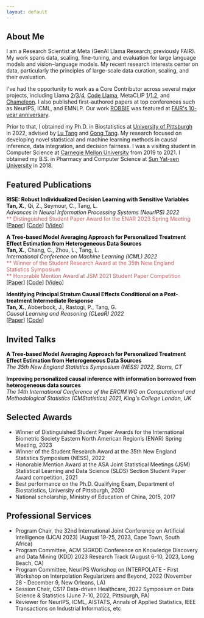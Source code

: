 ```yaml
---
layout: default
---
```

## About Me
I am a Research Scientist at Meta (GenAI Llama Research; previously FAIR). My work spans data, scaling, fine-tuning, and evaluation for large language models and vision–language models. My recent research interests center on data, particularly the principles of large-scale data curation, scaling, and their evaluation.

I've had the opportunity to work as a Core Contributor across several major projects, including Llama [2](https://arxiv.org/pdf/2307.09288)/[3](https://arxiv.org/pdf/2407.21783)/[4](https://ai.meta.com/blog/llama-4-multimodal-intelligence/), [Code Llama](https://arxiv.org/pdf/2308.12950), MetaCLIP [1](https://arxiv.org/pdf/2309.16671)/[1.2](https://arxiv.org/pdf/2410.17251), and [Chameleon](https://arxiv.org/pdf/2405.09818). I also published first-authored papers at top conferences such as NeurIPS, ICML, and EMNLP. Our work [ROBBIE](https://arxiv.org/pdf/2311.18140) was featured at [FAIR's 10-year anniversary](https://ai.meta.com/blog/fair-progress-and-learnings-across-socially-responsible-ai-research/).

Prior to that, I obtained my Ph.D. in Biostatistics at [University of Pittsburgh](https://publichealth.pitt.edu/biostatistics) in 2022, advised by [Lu Tang](https://publichealth.pitt.edu/home/directory/lu-tang) and [Gong Tang](https://publichealth.pitt.edu/home/directory/gong-tang). My research focused on developing novel statistical and machine learning methods in causal inference, data integration, and decision fairness. I was a visiting student in Computer Science at [Carnegie Mellon University](https://www.cs.cmu.edu/) from 2019 to 2021. I obtained my B.S. in Pharmacy and Computer Science at [Sun Yat-sen University](https://www.sysu.edu.cn/sysuen/) in 2018. 

<!-- My research interest lies in developing novel statistical and machine learning methods in <font color='#000000'>causal inference</font>, <font color='#000000'>data integration</font>, and <font color='#000000'>decision fairness</font>. -->
<!-- <strong>data integration</strong>, and <strong>decision fairness</strong>.  -->

<!-- I had been a Graduate student researcher at [NRG Oncology](https://www.nrgoncology.org/) during my PhD. I interned at [Eli Lilly and Company](https://www.lilly.com/) in summer 2021 working with [Shu Yang](https://shuyang.wordpress.ncsu.edu/) and [Ilya Lipkovich](https://scholar.google.com/citations?user=m4bEhasAAAAJ&hl=en). I also worked with [Timothy Girard](https://ccm.pitt.edu/?q=content/girard-timothy) at Department of Critical Care Medicine, University of Pittsburgh.  -->

<!-- I enjoy volunteering. As well as being am a weekly cat care volunteer at [Humane Animal Rescue](https://www.humaneanimalrescue.org/), I was a pro-bono consultant at [Fourth River Solutions](http://www.fourthriversolutions.org/) for local businesses in Pittsburgh. I worked as a data science project reviewer in a global team at [DataKind](https://www.datakind.org/) to help identify impactful and innovative proposals that will help spur inclusive growth during the pandemic in summer 2020. -->


<!-- ## Education
<div align="left">
        <strong> University of Southern California, CA, USA (Aug 2015 - Dec 2018) </strong>
          <a href="https://www.usc.edu/" target="_blank" rel="external">
            <img border="0" src="usc_logo.jpg" align="right" width="70" height="70">
          </a> 
        <ul>
        <li>
          Doctor of Philosophy (Ph.D), Electrical Engineering</li>
        <li>
          Advisor: Prof. Ram Nevatia</li>
      </ul>      
      </div>

<div align="left">
        <strong> Tsinghua University, Beijing, China (Aug 2011 - Jun 2015) </strong>
          <a href="http://www.tsinghua.edu.cn/publish/newthuen/" target="_blank" rel="external">
            <img border="0" src="Tsinghua_Logo.png" align="right" width="70" height="70">
          </a> 
        <ul>
        <li>
          Bachelor of Engineering (B.E), Microelectronics</li>
        <li>
          Graduated with Excellent Thesis Award</li>
      </ul>      
      </div> -->


## Featured Publications

<!-- <tr>
<td width="100%">
<p>
    <b>When Doubly Robust Methods Meet Machine Learning for Estimating Treatment Effects from Real-World Data</b><br>
    <b>Xiaoqing Tan</b>, Shu Yang, Wenyu Ye, Douglas E. Faries, Ilya Lipkovich, Zbigniew Kadziola<br>
    <em>Submitted</em><br>
[<a href="https://arxiv.org/pdf/2204.10969.pdf">Paper</a>] 
</p>
</td>
</tr> -->

<tr>
<td width="100%">
<p>
    <b><font color='#000000'>RISE: Robust Individualized Decision Learning with Sensitive Variables</font></b><br>
    <b><font color='#000000'>Tan, X.</font></b>, Qi, Z., Seymour, C., Tang, L.<br>
    <em>Advances in Neural Information Processing Systems (<font color='#000000'>NeurIPS</font>) 2022</em><br>
    <font color='#CD5C5C'>** Distinguished Student Paper Award for the ENAR 2023 Spring Meeting</font><br>
[<a href="https://arxiv.org/abs/2211.06569">Paper</a>] [<a href="https://github.com/ellenxtan/rise">Code</a>] [<a href="">Video</a>]
</p>
</td>
</tr>


<tr>
<td width="100%">
<p>
    <b><font color='#000000'>A Tree-based Model Averaging Approach for Personalized Treatment Effect Estimation from Heterogeneous Data Sources</font></b><br>
    <b><font color='#000000'>Tan, X.</font></b>, Chang, C., Zhou, L., Tang, L.<br>
    <em>International Conference on Machine Learning (<font color='#000000'>ICML</font>) 2022</em><br>
    <font color='#CD5C5C'>** Winner of the Student Research Award at the 35th New England Statistics Symposium</font><br>
    <font color='#CD5C5C'>** Honorable Mention Award at JSM 2021 Student Paper Competition</font><br>
[<a href="https://proceedings.mlr.press/v162/tan22a/tan22a.pdf">Paper</a>] [<a href="https://github.com/ellenxtan/ifedtree">Code</a>] [<a href="https://slideslive.com/38984007/a-treebased-model-averaging-approach-for-personalized-treatment-effect-estimation-from-heterogeneous-data-sources">Video</a>]
</p>
</td>
</tr>


<tr>
<td width="100%">
<p>
    <b><font color='#000000'>Identifying Principal Stratum Causal Effects Conditional on a Post-treatment Intermediate Response</font></b><br>
    <b><font color='#000000'>Tan, X.</font></b>, Abberbock, J., Rastogi, P., Tang, G.<br>
    <em>Causal Learning and Reasoning (<font color='#000000'>CLeaR</font>) 2022</em><br>
[<a href="https://proceedings.mlr.press/v177/tan22a/tan22a.pdf">Paper</a>] [<a href="https://github.com/ellenxtan/ps_ate">Code</a>] 
</p>
</td>
</tr>


## Invited Talks

<tr>
<td width="100%">
<p>
    <b><font color='#000000'>A Tree-based Model Averaging Approach for Personalized Treatment Effect Estimation from Heterogeneous Data Sources</font></b><br>
    <!-- <b>Xiaoqing Tan</b><br> -->
    <em>The 35th New England Statistics Symposium (NESS) 2022, Storrs, CT</em><br>
</p>
</td>
</tr>

<tr>
<td width="100%">
<p>
    <b><font color='#000000'>Improving personalized causal inference with information borrowed from heterogeneous data sources</font></b><br>
    <!-- <b>Xiaoqing Tan</b><br> -->
    <em>The 14th International Conference of the ERCIM WG on Computational and Methodological Statistics (CMStatistics) 2021, King's College London, UK</em><br>
</p>
</td>
</tr>


## Selected Awards

- Winner of Distinguished Student Paper Awards for the International Biometric Society Eastern North American Region’s (ENAR) Spring Meeting, 2023
- Winner of the Student Research Award at the 35th New England Statistics Symposium (NESS), 2022
- Honorable Mention Award at the ASA Joint Statistical Meetings (JSM) Statistical Learning and Data Science (SLDS) Section Student Paper Award competition, 2021
- Best performance on the Ph.D. Qualifying Exam, Department of Biostatistics, University of Pittsburgh, 2020
- National scholarship, Ministry of Education of China, 2015, 2017


## Professional Services

- Program Chair, the 32nd International Joint Conference on Artificial Intelligence (IJCAI 2023) (August 19-25, 2023, Cape Town, South Africa)
- Program Committee, ACM SIGKDD Conference on Knowledge Discovery and Data Mining (KDD) 2023 Research Track (August 6-10, 2023, Long Beach, CA)
- Program Committee, NeurIPS Workshop on INTERPOLATE - First Workshop on Interpolation Regularizers and Beyond, 2022 (November 28 - December 9, New Orleans, LA)
- Session Chair, CS17 Data-driven Healthcare, 2022 Symposium on Data Science & Statistics (June 7-10, 2022, Pittsburgh, PA)
- Reviewer for NeurIPS, ICML, AISTATS, Annals of Applied Statistics, IEEE Transactions on Industrial Informatics, etc


